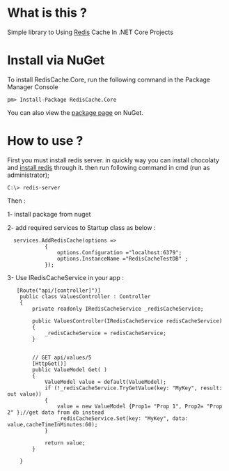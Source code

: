 # What is this ?

Simple library to Using [Redis](http://redis.io) Cache In .NET Core Projects

# Install via NuGet

To install RedisCache.Core, run the following command in the Package Manager Console
```code
pm> Install-Package RedisCache.Core
```
You can also view the [package page](https://www.nuget.org/packages/RedisCache.Core) on NuGet.

# How to use ?

First you must install redis server. in quickly way you can install chocolaty and [install redis](https://chocolatey.org/packages/redis-64/) through it. then run following command in cmd (run as administrator);

```code
C:\> redis-server 
```


Then :

1- install package from nuget

2- add required services to Startup class as below :
```code
  services.AddRedisCache(options =>
            {
                options.Configuration ="localhost:6379";
                options.InstanceName ="RedisCacheTestDB" ;
            });
```
3- Use IRedisCacheService in your app :
```code
   [Route("api/[controller]")]
    public class ValuesController : Controller
    {
        private readonly IRedisCacheService _redisCacheService;

        public ValuesController(IRedisCacheService redisCacheService)
        {
            _redisCacheService = redisCacheService;
        }


        // GET api/values/5
        [HttpGet()]
        public ValueModel Get( )
        {
            ValueModel value = default(ValueModel);
            if (!_redisCacheService.TryGetValue(key: "MyKey", result: out value))
            {
                value = new ValueModel {Prop1= "Prop 1", Prop2= "Prop 2" };//get data from db instead
                _redisCacheService.Set(key: "MyKey", data: value,cacheTimeInMinutes:60);
            }

            return value;
        }

    }
```

